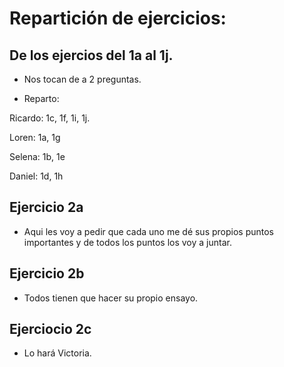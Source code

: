 # Repartición de ejercicios:

## De los ejercios del 1a al 1j.

* Nos tocan de a 2 preguntas.

* Reparto:

Ricardo: 1c, 1f, 1i, 1j.

Loren: 1a, 1g

Selena: 1b, 1e

Daniel: 1d, 1h


## Ejercicio 2a

* Aqui les voy a pedir que cada uno me dé sus propios puntos importantes y de todos los puntos los voy a juntar.

## Ejercicio 2b

* Todos tienen que hacer su propio ensayo.

## Ejerciocio 2c

* Lo hará Victoria.


